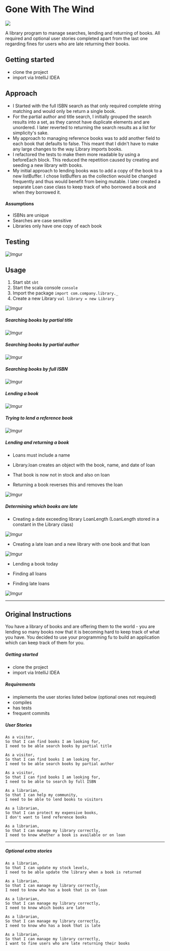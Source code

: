 # Gone With The Wind
<a href="https://codeclimate.com/github/Sindex42/gone-with-the-wind/maintainability"><img src="https://api.codeclimate.com/v1/badges/f72306b513234e01ecdf/maintainability" /></a>

A library program to manage searches, lending and returning of books. All required and optional user stories completed apart from the last one regarding fines for users who are late returning their books.   

## Getting started

* clone the project
* import via IntelliJ IDEA

## Approach

* I Started with the full ISBN search as that only required complete string matching and would only be return a single book.
* For the partial author and title search, I initially grouped the search results into a set, as they cannot have duplicate elements and are unordered. I later reverted to returning the search results as a list for simplicity's sake.
* My approach to managing reference books was to add another field to each book that defaults to false. This meant that I didn't have to make any large changes to the way Library imports books.
* I refactored the tests to make them more readable by using a beforeEach block. This reduced the repetition caused by creating and seeding a new library with books.
* My initial approach to lending books was to add a copy of the book to a new listBuffer. I chose listBuffers as the collection would be changed frequently and thus would benefit from being mutable.
I later created a separate Loan case class to keep track of who borrowed a book and when they borrowed it.

#### Assumptions

* ISBNs are unique
* Searches are case sensitive
* Libraries only have one copy of each book

## Testing
![Imgur](http://i.imgur.com/ZpW7Ygi.png)

## Usage

1. Start sbt `sbt`
2. Start the scala console `console`
3. Import the package `import com.company.library._`
4. Create a new Library `val library = new Library`

![Imgur](http://i.imgur.com/dRFMnUQ.png)

##### Searching books by partial title
![Imgur](http://i.imgur.com/JkPqtSV.png)

##### Searching books by partial author
![Imgur](http://i.imgur.com/Cz3J2z2.png)

##### Searching books by full ISBN
![Imgur](http://i.imgur.com/4M96vS5.png)

##### Lending a book
![Imgur](http://i.imgur.com/wV3cTeP.png)

##### Trying to lend a reference book
![Imgur](http://i.imgur.com/SVetv1U.png)

##### Lending and returning a book
* Loans must include a name

* Library.loan creates an object with the book, name, and date of loan

* That book is now not in stock and also on loan

* Returning a book reverses this and removes the loan

![Imgur](http://i.imgur.com/Tn8ZLcd.png)

##### Determining which books are late

* Creating a date exceeding library LoanLength (LoanLength stored in a constant in the Library class)

![Imgur](http://i.imgur.com/oTxK1hX.png)

* Creating a late loan and a new library with one book and that loan

![Imgur](http://i.imgur.com/fYPjgtO.png)

* Lending a book today

* Finding all loans

* Finding late loans

![Imgur](http://i.imgur.com/n8rRtTO.png)

---

## Original Instructions

You have a library of books and are offering them to the world - you are lending so many books now that it is becoming hard to keep track of what you have.  You decided to use your programming fu to build an application which can keep track of them for you.

##### Getting started

* clone the project
* import via IntelliJ IDEA

##### Requirements

* implements the user stories listed below (optional ones not required)
* compiles
* has tests
* frequent commits

##### User Stories

```text
As a visitor,
So that I can find books I am looking for,
I need to be able search books by partial title
```

```text
As a visitor,
So that I can find books I am looking for,
I need to be able search books by partial author
```

```text
As a visitor,
So that I can find books I am looking for,
I need to be able to search by full ISBN
```

```text
As a librarian,
So that I can help my community,
I need to be able to lend books to visitors
```

```text
As a librarian,
So that I can protect my expensive books,
I don't want to lend reference books
```

```text
As a librarian,
So that I can manage my library correctly,
I need to know whether a book is available or on loan
```

---

##### Optional extra stories

```text
As a librarian,
So that I can update my stock levels,
I need to be able update the library when a book is returned
```

```text
As a librarian,
So that I can manage my library correctly,
I need to know who has a book that is on loan
```

```text
As a librarian,
So that I can manage my library correctly,
I need to know which books are late
```

```text
As a librarian,
So that I can manage my library correctly,
I need to know who has a book that is late
```

```text
As a librarian,
So that I can manage my library correctly,
I want to fine users who are late returning their books
```
